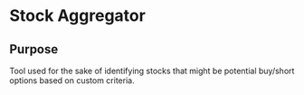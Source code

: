 # Stock Aggregator

## Purpose

Tool used for the sake of identifying stocks that might be potential buy/short options based on custom criteria.